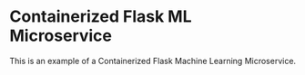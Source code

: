 # Containerized Flask ML Microservice
This is an example of a Containerized Flask Machine Learning Microservice.
